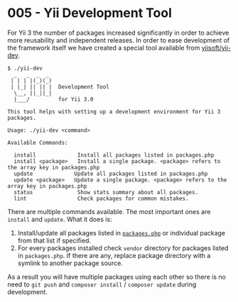 # 005 - Yii Development Tool

For Yii 3 the number of packages increased significantly in order to achieve more reusability and independent releases.
In order to ease development of the framework itself we have created a special tool available from [yiisoft/yii-dev](https://github.com/yiisoft/yii-dev).

```
$ ./yii-dev
  _   _  _  _
 | | | |(_)(_)
 | |_| || || |  Development Tool
  \__, ||_||_|
  |___/         for Yii 3.0

This tool helps with setting up a development environment for Yii 3 packages.

Usage: ./yii-dev <command>

Available Commands:

  install             Install all packages listed in packages.php
  install <package>   Install a single package. <package> refers to the array key in packages.php
  update             Update all packages listed in packages.php
  update <package>   Update a single package. <package> refers to the array key in packages.php
  status              Show stats summary about all packages.
  lint                Check packages for common mistakes.
```

There are multiple commands available. The most important ones are `install` and `update`. What it does is:

1. Install/update all packages listed in [`packages.php`](https://github.com/yiisoft/yii-dev/blob/master/packages.php)
   or individual package from that list if specified.
2. For every packages installed check `vendor` directory for packages listed in `packages.php`. If there are any,
   replace package directory with a symlink to another package source.

As a result you will have multiple packages using each other so there is no need to `git push` and `composer install` / `composer update`
during development.
